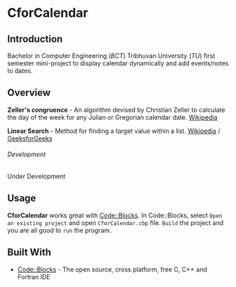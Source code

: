 # CforCalendar

## Introduction
Bachelor in Computer Engineering (*BCT*) Tribhuvan University (*TU*) first semester mini-project to display calendar dynamically and add events/notes to dates.

## Overview
**Zeller's congruence** - An algorithm devised by Christian Zeller to calculate the day of the week for any Julian or Gregorian calendar date. [Wikipedia](https://en.wikipedia.org/wiki/Zeller%27s_congruence)

**Linear Search** - Method for finding a target value within a list. [Wikipedia](https://en.wikipedia.org/wiki/Linear_search) / [GeeksforGeeks](https://www.geeksforgeeks.org/linear-search/)

###### Development
Under Development

## Usage
**CforCalendar** works great with [Code::Blocks](http://www.codeblocks.org/).
In Code::Blocks, select `Open an existing project` and open `CforCalendar.cbp` file.
`Build` the project and you are all good to `run` the program.

## Built With
- [Code::Blocks](http://www.codeblocks.org/) - The open source, cross platform, free C, C++ and Fortran IDE